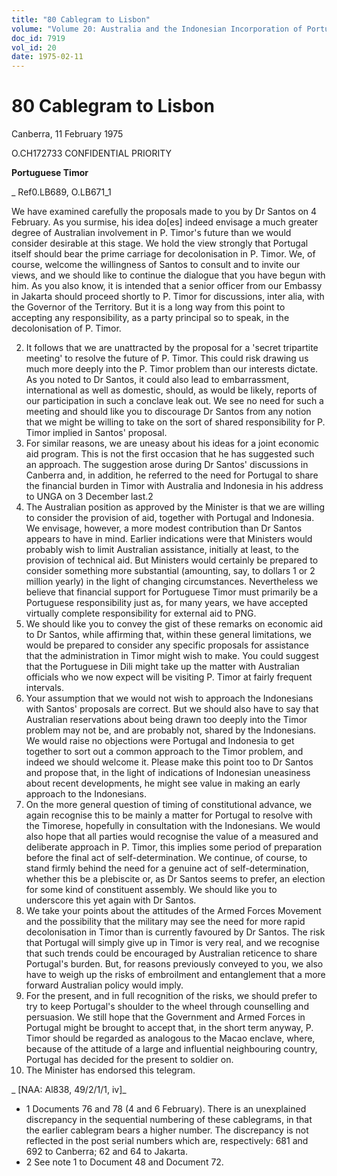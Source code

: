 ```yaml
---
title: "80 Cablegram to Lisbon"
volume: "Volume 20: Australia and the Indonesian Incorporation of Portuguese Timor, 1974-1976"
doc_id: 7919
vol_id: 20
date: 1975-02-11
---
```


# 80 Cablegram to Lisbon

Canberra, 11 February 1975

O.CH172733 CONFIDENTIAL PRIORITY

**Portuguese Timor**

_ Ref0.LB689, O.LB671_1

We have examined carefully the proposals made to you by Dr Santos on 4 February. As you surmise, his idea do[es] indeed envisage a much greater degree of Australian involvement in P. Timor's future than we would consider desirable at this stage. We hold the view strongly that Portugal itself should bear the prime carriage for decolonisation in P. Timor. We, of course, welcome the willingness of Santos to consult and to invite our views, and we should like to continue the dialogue that you have begun with him. As you also know, it is intended that a senior officer from our Embassy in Jakarta should proceed shortly to P. Timor for discussions, inter alia, with the Governor of the Territory. But it is a long way from this point to accepting any responsibility, as a party principal so to speak, in the decolonisation of P. Timor.

  2. It follows that we are unattracted by the proposal for a 'secret tripartite meeting' to resolve the future of P. Timor. This could risk drawing us much more deeply into the P. Timor problem than our interests dictate. As you noted to Dr Santos, it could also lead to embarrassment, international as well as domestic, should, as would be likely, reports of our participation in such a conclave leak out. We see no need for such a meeting and should like you to discourage Dr Santos from any notion that we might be willing to take on the sort of shared responsibility for P. Timor implied in Santos' proposal.
  3. For similar reasons, we are uneasy about his ideas for a joint economic aid program. This is not the first occasion that he has suggested such an approach. The suggestion arose during Dr Santos' discussions in Canberra and, in addition, he referred to the need for Portugal to share the financial burden in Timor with Australia and Indonesia in his address to UNGA on 3 December last.2
  4. The Australian position as approved by the Minister is that we are willing to consider the provision of aid, together with Portugal and Indonesia. We envisage, however, a more modest contribution than Dr Santos appears to have in mind. Earlier indications were that Ministers would probably wish to limit Australian assistance, initially at least, to the provision of technical aid. But Ministers would certainly be prepared to consider something more substantial (amounting, say, to dollars 1 or 2 million yearly) in the light of changing circumstances. Nevertheless we believe that financial support for Portuguese Timor must primarily be a Portuguese responsibility just as, for many years, we have accepted virtually complete responsibility for external aid to PNG.
  5. We should like you to convey the gist of these remarks on economic aid to Dr Santos, while affirming that, within these general limitations, we would be prepared to consider any specific proposals for assistance that the administration in Timor might wish to make. You could suggest that the Portuguese in Dili might take up the matter with Australian officials who we now expect will be visiting P. Timor at fairly frequent intervals.
  6. Your assumption that we would not wish to approach the Indonesians with Santos' proposals are correct. But we should also have to say that Australian reservations about being drawn too deeply into the Timor problem may not be, and are probably not, shared by the Indonesians. We would raise no objections were Portugal and Indonesia to get together to sort out a common approach to the Timor problem, and indeed we should welcome it. Please make this point too to Dr Santos and propose that, in the light of indications of Indonesian uneasiness about recent developments, he might see value in making an early approach to the Indonesians. 
  7. On the more general question of timing of constitutional advance, we again recognise this to be mainly a matter for Portugal to resolve with the Timorese, hopefully in consultation with the Indonesians. We would also hope that all parties would recognise the value of a measured and deliberate approach in P. Timor, this implies some period of preparation before the final act of self-determination. We continue, of course, to stand firmly behind the need for a genuine act of self-determination, whether this be a plebiscite or, as Dr Santos seems to prefer, an election for some kind of constituent assembly. We should like you to underscore this yet again with Dr Santos.
  8. We take your points about the attitudes of the Armed Forces Movement and the possibility that the military may see the need for more rapid decolonisation in Timor than is currently favoured by Dr Santos. The risk that Portugal will simply give up in Timor is very real, and we recognise that such trends could be encouraged by Australian reticence to share Portugal's burden. But, for reasons previously conveyed to you, we also have to weigh up the risks of embroilment and entanglement that a more forward Australian policy would imply.
  9. For the present, and in full recognition of the risks, we should prefer to try to keep Portugal's shoulder to the wheel through counselling and persuasion. We still hope that the Government and Armed Forces in Portugal might be brought to accept that, in the short term anyway, P. Timor should be regarded as analogous to the Macao enclave, where, because of the attitude of a large and influential neighbouring country, Portugal has decided for the present to soldier on.
  10. The Minister has endorsed this telegram.



_ [NAA: Al838, 49/2/1/1, iv]_

  * 1 Documents 76 and 78 (4 and 6 February). There is an unexplained discrepancy in the sequential numbering of these cablegrams, in that the earlier cablegram bears a higher number. The discrepancy is not reflected in the post serial numbers which are, respectively: 681 and 692 to Canberra; 62 and 64 to Jakarta.
  * 2 See note 1 to Document 48 and Document 72.


